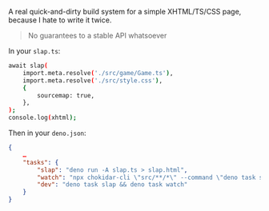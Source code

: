 A real quick-and-dirty build system for a simple XHTML/TS/CSS page, because I hate to write it twice.

> No guarantees to a stable API whatsoever

In your `slap.ts`:

```sh
await slap(
	import.meta.resolve('./src/game/Game.ts'),
	import.meta.resolve('./src/style.css'),
	{
		sourcemap: true,
	},
);
console.log(xhtml);
```

Then in your `deno.json`:

```json
{
	…
	"tasks": {
		"slap": "deno run -A slap.ts > slap.html",
		"watch": "npx chokidar-cli \"src/**/*\" --command \"deno task slap\"",
		"dev": "deno task slap && deno task watch"
	}
}

```

